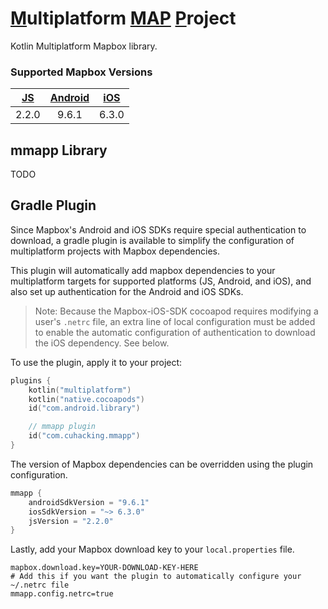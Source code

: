 # <u>M</u>ultiplatform <u>MAP</u> <u>P</u>roject

Kotlin Multiplatform Mapbox library.

### Supported Mapbox Versions

|[JS](https://github.com/mapbox/mapbox-gl-js)|[Android](https://github.com/mapbox/mapbox-gl-native-android)|[iOS](https://github.com/mapbox/mapbox-gl-native-ios)|
|:----:|:----:|:----:|
|2.2.0|9.6.1|6.3.0|

## mmapp Library

TODO

## Gradle Plugin

Since Mapbox's Android and iOS SDKs require special authentication to download, a gradle plugin is available to simplify
the configuration of multiplatform projects with Mapbox dependencies.

This plugin will automatically add mapbox dependencies to your multiplatform targets for supported platforms (JS,
Android, and iOS), and also set up authentication for the Android and iOS SDKs.

> Note: Because the Mapbox-iOS-SDK cocoapod requires modifying a user's `.netrc` file, an extra line of local 
> configuration must be added to enable the automatic configuration of authentication to download the iOS dependency. 
> See below.

To use the plugin, apply it to your project:

```kotlin
plugins {
    kotlin("multiplatform")
    kotlin("native.cocoapods")
    id("com.android.library")

    // mmapp plugin
    id("com.cuhacking.mmapp")
}
```

The version of Mapbox dependencies can be overridden using the plugin configuration.

```kotlin
mmapp {
    androidSdkVersion = "9.6.1"
    iosSdkVersion = "~> 6.3.0"
    jsVersion = "2.2.0"
}
```

Lastly, add your Mapbox download key to your `local.properties` file.

```properties
mapbox.download.key=YOUR-DOWNLOAD-KEY-HERE
# Add this if you want the plugin to automatically configure your ~/.netrc file
mmapp.config.netrc=true
```